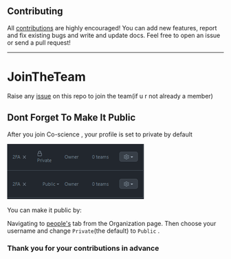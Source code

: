 
## Contributing
All [contributions](https://github.com/Co-Science/JoinTheTeam/blob/main/tips/finding-open-source-projects.md) are highly encouraged! You can add new features, report and fix existing bugs and write and update docs. 
Feel free to open an issue or send a pull request!


---
# JoinTheTeam
Raise any [issue](https://github.com/Co-Science/JoinTheTeam/issues/new?assignees=&labels=invite+me+to+the+organisation&template=invitation.md&title=Please+invite+me+to+the+GitHub+Community+Organization) on this repo to join the team(if u r not already a member)

## Dont Forget To Make It Public
After you join Co-science , your profile is set to private by default 

![dontForgetToMakeItPublic](./img/dontForgetToMakeItPublic.png)

You can make it public by: 

Navigating to [people's](https://github.com/orgs/Co-Science/people) tab from the Organization page. Then choose your username and change `Private`(the default) to `Public` . 


### **Thank you for your contributions in advance**
